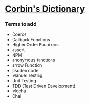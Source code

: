 # <ins> Corbin's Dictionary </ins>

### Terms to add
* Coerce
* Callback Functions
* Higher Order Fucntions
* assert
* NPM
* anonymous functions
* arrow Function
* psudeo code
* Manuel Testing
* Unit Testing
* TDD (Test Driven Development)
* Mocha 
* Chai

